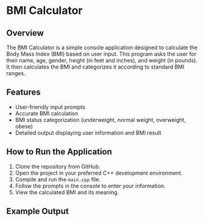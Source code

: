 # BMI Calculator

## Overview
The BMI Calculator is a simple console application designed to calculate the Body Mass Index (BMI) based on user input. This program asks the user for their name, age, gender, height (in feet and inches), and weight (in pounds). It then calculates the BMI and categorizes it according to standard BMI ranges.

## Features
- User-friendly input prompts
- Accurate BMI calculation
- BMI status categorization (underweight, normal weight, overweight, obese)
- Detailed output displaying user information and BMI result

## How to Run the Application
1. Clone the repository from GitHub.
2. Open the project in your preferred C++ development environment.
3. Compile and run the `main.cpp` file.
4. Follow the prompts in the console to enter your information.
5. View the calculated BMI and its meaning.

## Example Output
